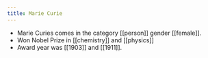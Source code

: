 ```yaml
---
title: Marie Curie
---
```


- Marie Curies comes in the category [[person]] gender [[female]].
- Won Nobel Prize in [[chemistry]] and [[physics]]
- Award year was [[1903]] and [[1911]].
